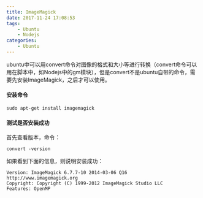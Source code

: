 ```yaml
---
title: ImageMagick
date: 2017-11-24 17:08:53
tags:
    - Ubuntu
    - Nodejs
categories:
    - Ubuntu
---
```


ubuntu中可以用convert命令对图像的格式和大小等进行转换（convert命令可以用在脚本中，如Nodejs中的gm模块），但是convert不是ubuntu自带的命令，需要先安装ImageMagick，之后才可以使用。

#### 安装命令
```
sudo apt-get install imagemagick
```

#### 测试是否安装成功
首先查看版本，命令：
```
convert -version
```

如果看到下面的信息，则说明安装成功：
```
Version: ImageMagick 6.7.7-10 2014-03-06 Q16 http://www.imagemagick.org
Copyright: Copyright (C) 1999-2012 ImageMagick Studio LLC
Features: OpenMP
```
